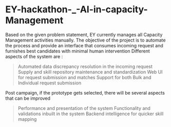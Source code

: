 # EY-hackathon-_-AI-in-capacity-Management
Based on the given problem statement, EY currently manages all Capacity Management activities manually. The objective of the project is to automate the process and provide an interface that consumes incoming request and furnishes best candidates with minimal human intervention
Different aspects of the system are :
>Automated data discrepancy resolution in the incoming request
>Supply and skill repository maintenance and standardization
>Web UI for request submission and matches
>Support for both Bulk and Individual request submission

Post campaign, if the prototype gets selected, there will be several aspects that can be improved
>Performance and presentation of the system
>Functionality and validations inbuilt in the system
>Backend intelligence for quicker skill mapping
